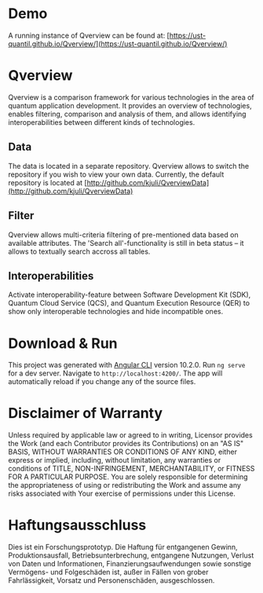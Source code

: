 # Demo
A running instance of Qverview can be found at: [https://ust-quantil.github.io/Qverview/](https://ust-quantil.github.io/Qverview/)

# Qverview
Qverview is a comparison framework for various technologies in the area of quantum application development.
It provides an overview of technologies, enables filtering, comparison and analysis of them, and allows identifying interoperabilities between different kinds of technologies.

## Data
The data is located in a separate repository. Qverview allows to switch the repository if you wish to
view your own data. Currently, the default repository is located at [http://github.com/kjuli/QverviewData](http://github.com/kjuli/QverviewData)

## Filter
Qverview allows multi-criteria filtering of pre-mentioned data based on available attributes.
The 'Search all'-functionality is still in beta status – it allows to textually search accross all tables.

## Interoperabilities
Activate interoperability-feature between Software Development Kit (SDK), Quantum Cloud Service (QCS), and Quantum Execution Resource (QER) to show only interoperable technologies and hide incompatible ones.

# Download & Run
This project was generated with [Angular CLI](https://github.com/angular/angular-cli) version 10.2.0.
Run `ng serve` for a dev server. Navigate to `http://localhost:4200/`. The app will automatically reload if you change any of the source files.

# Disclaimer of Warranty
Unless required by applicable law or agreed to in writing, Licensor provides the Work (and each Contributor provides its Contributions) on an "AS IS" BASIS, WITHOUT WARRANTIES OR CONDITIONS OF ANY KIND, either express or implied, including, without limitation, any warranties or conditions of TITLE, NON-INFRINGEMENT, MERCHANTABILITY, or FITNESS FOR A PARTICULAR PURPOSE. You are solely responsible for determining the appropriateness of using or redistributing the Work and assume any risks associated with Your exercise of permissions under this License.

# Haftungsausschluss
Dies ist ein Forschungsprototyp. Die Haftung für entgangenen Gewinn, Produktionsausfall, Betriebsunterbrechung, entgangene Nutzungen, Verlust von Daten und Informationen, Finanzierungsaufwendungen sowie sonstige Vermögens- und Folgeschäden ist, außer in Fällen von grober Fahrlässigkeit, Vorsatz und Personenschäden, ausgeschlossen.
